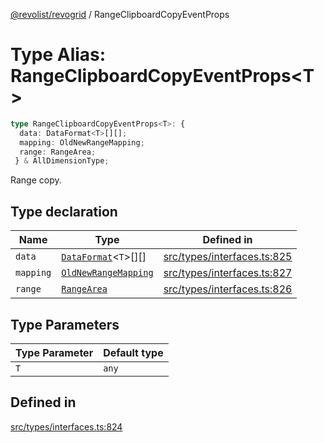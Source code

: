 [@revolist/revogrid](README.md) / RangeClipboardCopyEventProps

# Type Alias: RangeClipboardCopyEventProps\<T\>

```ts
type RangeClipboardCopyEventProps<T>: {
  data: DataFormat<T>[][];
  mapping: OldNewRangeMapping;
  range: RangeArea;
 } & AllDimensionType;
```

Range copy.

## Type declaration

| Name | Type | Defined in |
| ------ | ------ | ------ |
| `data` | [`DataFormat`](TypeAlias.DataFormat.md)\<`T`\>[][] | [src/types/interfaces.ts:825](https://github.com/revolist/revogrid/blob/6916c62aedeba77f36804fdc386f78e588e18412/src/types/interfaces.ts#L825) |
| `mapping` | [`OldNewRangeMapping`](TypeAlias.OldNewRangeMapping.md) | [src/types/interfaces.ts:827](https://github.com/revolist/revogrid/blob/6916c62aedeba77f36804fdc386f78e588e18412/src/types/interfaces.ts#L827) |
| `range` | [`RangeArea`](TypeAlias.RangeArea.md) | [src/types/interfaces.ts:826](https://github.com/revolist/revogrid/blob/6916c62aedeba77f36804fdc386f78e588e18412/src/types/interfaces.ts#L826) |

## Type Parameters

| Type Parameter | Default type |
| ------ | ------ |
| `T` | `any` |

## Defined in

[src/types/interfaces.ts:824](https://github.com/revolist/revogrid/blob/6916c62aedeba77f36804fdc386f78e588e18412/src/types/interfaces.ts#L824)
